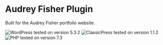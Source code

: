 # Audrey Fisher Plugin

Built for the Audrey Fisher portfolio website.

![WordPress tested on version 5.3.2](https://img.shields.io/badge/WordPress-5.3.2-0073aa.svg?style=flat-square)
![ClassicPress tested on version 1.1.2](https://img.shields.io/badge/ClassicPress-1.1.2-03768e.svg?style=flat-square)
![PHP tested on version 7.3](https://img.shields.io/badge/PHP-tested%207.3-8892bf.svg?style=flat-square)